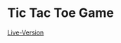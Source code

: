 Tic Tac Toe Game
================================

[Live-Version](https://pdsomoza.github.io/TicTacToe/)
